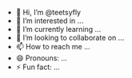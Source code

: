 - 👋 Hi, I’m @teetsyfly
- 👀 I’m interested in ...
- 🌱 I’m currently learning ...
- 💞️ I’m looking to collaborate on ...
- 📫 How to reach me ...
- 😄 Pronouns: ...
- ⚡ Fun fact: ...

<!---
teetsyfly/teetsyfly is a ✨ special ✨ repository because its `README.md` (this file) appears on your GitHub profile.
You can click the Preview link to take a look at your changes.
--->
